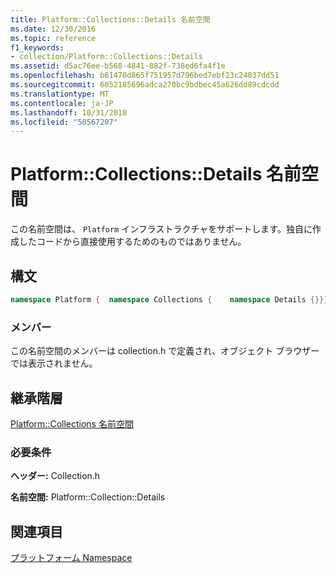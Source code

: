 ```yaml
---
title: Platform::Collections::Details 名前空間
ms.date: 12/30/2016
ms.topic: reference
f1_keywords:
- collection/Platform::Collections::Details
ms.assetid: d5ac76ee-b568-4841-882f-738ed6fa4f1e
ms.openlocfilehash: b61470d865f751957d796bed7ebf23c24037dd51
ms.sourcegitcommit: 6052185696adca270bc9bdbec45a626dd89cdcdd
ms.translationtype: MT
ms.contentlocale: ja-JP
ms.lasthandoff: 10/31/2018
ms.locfileid: "50567207"
---
```

# <a name="platformcollectionsdetails-namespace"></a>Platform::Collections::Details 名前空間

この名前空間は、 `Platform` インフラストラクチャをサポートします。独自に作成したコードから直接使用するためのものではありません。

## <a name="syntax"></a>構文

```cpp
namespace Platform {  namespace Collections {    namespace Details {}}}
```

### <a name="members"></a>メンバー

この名前空間のメンバーは collection.h で定義され、オブジェクト ブラウザーでは表示されません。

## <a name="inheritance-hierarchy"></a>継承階層

[Platform::Collections 名前空間](../cppcx/platform-collections-namespace.md)

### <a name="requirements"></a>必要条件

**ヘッダー:** Collection.h

**名前空間:** Platform::Collection::Details

## <a name="see-also"></a>関連項目

[プラットフォーム Namespace](platform-namespace-c-cx.md)